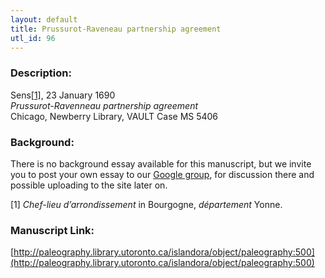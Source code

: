 ```yaml
---
layout: default
title: Prussurot-Raveneau partnership agreement
utl_id: 96
---
```


### Description:

Sens<a id="_ftnref1">[[1]](#_ftn1)</a>, 23 January 1690<br>
_Prussurot-Ravenneau partnership agreement_<br>
Chicago, Newberry Library, VAULT Case MS 5406

### Background:

There is no background essay available for this manuscript, but we invite you to post your own essay to our [Google group](https://paleography.library.utoronto.ca/content/group-work), for discussion there and possible uploading to the site later on.

<a id="_ftn1">[1]</a> _Chef-lieu d’arrondissement_ in Bourgogne, _département_ Yonne.

### Manuscript Link:

[http://paleography.library.utoronto.ca/islandora/object/paleography:500](http://paleography.library.utoronto.ca/islandora/object/paleography:500)
